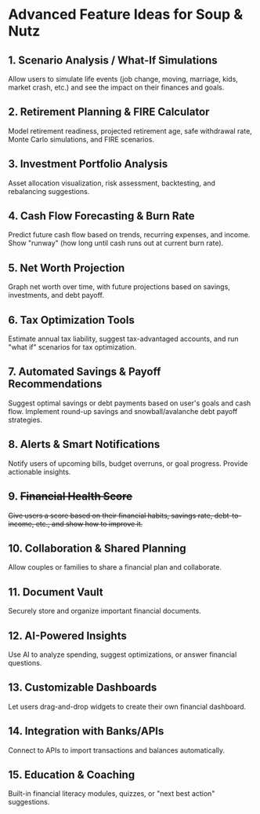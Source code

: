 # Advanced Feature Ideas for Soup & Nutz

## 1. Scenario Analysis / What-If Simulations
Allow users to simulate life events (job change, moving, marriage, kids, market crash, etc.) and see the impact on their finances and goals.

## 2. Retirement Planning & FIRE Calculator
Model retirement readiness, projected retirement age, safe withdrawal rate, Monte Carlo simulations, and FIRE scenarios.

## 3. Investment Portfolio Analysis
Asset allocation visualization, risk assessment, backtesting, and rebalancing suggestions.

## 4. Cash Flow Forecasting & Burn Rate
Predict future cash flow based on trends, recurring expenses, and income. Show "runway" (how long until cash runs out at current burn rate).

## 5. Net Worth Projection
Graph net worth over time, with future projections based on savings, investments, and debt payoff.

## 6. Tax Optimization Tools
Estimate annual tax liability, suggest tax-advantaged accounts, and run "what if" scenarios for tax optimization.

## 7. Automated Savings & Payoff Recommendations
Suggest optimal savings or debt payments based on user's goals and cash flow. Implement round-up savings and snowball/avalanche debt payoff strategies.

## 8. Alerts & Smart Notifications
Notify users of upcoming bills, budget overruns, or goal progress. Provide actionable insights.

## 9. ~~Financial Health Score~~
~~Give users a score based on their financial habits, savings rate, debt-to-income, etc., and show how to improve it.~~

## 10. Collaboration & Shared Planning
Allow couples or families to share a financial plan and collaborate.

## 11. Document Vault
Securely store and organize important financial documents.

## 12. AI-Powered Insights
Use AI to analyze spending, suggest optimizations, or answer financial questions.

## 13. Customizable Dashboards
Let users drag-and-drop widgets to create their own financial dashboard.

## 14. Integration with Banks/APIs
Connect to APIs to import transactions and balances automatically.

## 15. Education & Coaching
Built-in financial literacy modules, quizzes, or "next best action" suggestions. 